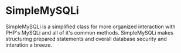 # SimpleMySQLi
SimpleMySQLi is a simplified class for more organized interaction with PHP's MySQLi and all of it's common methods. SimpleMySQLi makes structuring prepared statements and overall database security and interation a breeze.
